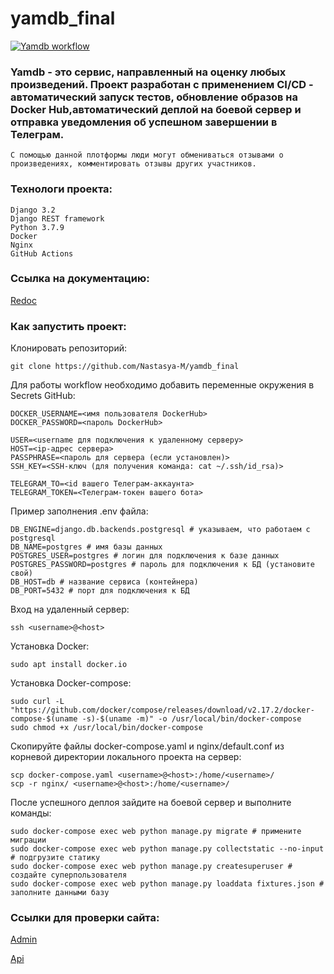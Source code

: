 # yamdb_final

[![Yamdb workflow](https://github.com/Nastasya-M/yamdb_final/actions/workflows/yamdb_workflow.yml/badge.svg)](https://github.com/Nastasya-M/yamdb_final/actions/workflows/yamdb_workflow.yml)

### Yamdb - это сервис, направленный на оценку любых произведений. Проект разработан с применением CI/CD - автоматический запуск тестов, обновление образов на Docker Hub,автоматический деплой на боевой сервер и отправка уведомления об успешном завершении в Телеграм.
```
С помощью данной плотформы люди могут обмениваться отзывами о произведениях, комментировать отзывы других участников.
```

### Технологи проекта:
```
Django 3.2
Django REST framework
Python 3.7.9
Docker
Nginx
GitHub Actions
```

### Ссылка на документацию:

[Redoc](https://51.250.73.9/redoc/)

### Как запустить проект:
Клонировать репозиторий:
```
git clone https://github.com/Nastasya-M/yamdb_final
```

Для работы workflow необходимо добавить переменные окружения в Secrets GitHub:
```
DOCKER_USERNAME=<имя пользователя DockerHub>
DOCKER_PASSWORD=<пароль DockerHub>

USER=<username для подключения к удаленному серверу>
HOST=<ip-адрес сервера>
PASSPHRASE=<пароль для сервера (если установлен)>
SSH_KEY=<SSH-ключ (для получения команда: cat ~/.ssh/id_rsa)>

TELEGRAM_TO=<id вашего Телеграм-аккаунта>
TELEGRAM_TOKEN=<Телеграм-токен вашего бота>
```
Пример заполнения .env файла:
```
DB_ENGINE=django.db.backends.postgresql # указываем, что работаем с postgresql
DB_NAME=postgres # имя базы данных
POSTGRES_USER=postgres # логин для подключения к базе данных
POSTGRES_PASSWORD=postgres # пароль для подключения к БД (установите свой)
DB_HOST=db # название сервиса (контейнера)
DB_PORT=5432 # порт для подключения к БД
```
Вход на удаленный сервер:
```
ssh <username>@<host>
```

Установка Docker:
```
sudo apt install docker.io
```

Установка Docker-compose:
```
sudo curl -L "https://github.com/docker/compose/releases/download/v2.17.2/docker-compose-$(uname -s)-$(uname -m)" -o /usr/local/bin/docker-compose
sudo chmod +x /usr/local/bin/docker-compose
```

Скопируйте файлы docker-compose.yaml и nginx/default.conf из корневой директории локального проекта на сервер:
```
scp docker-compose.yaml <username>@<host>:/home/<username>/
scp -r nginx/ <username>@<host>:/home/<username>/
```
После успешного деплоя зайдите на боевой сервер и выполните команды:
```
sudo docker-compose exec web python manage.py migrate # примените миграции
sudo docker-compose exec web python manage.py collectstatic --no-input # подгрузите статику
sudo docker-compose exec web python manage.py createsuperuser # создайте суперпользователя
sudo docker-compose exec web python manage.py loaddata fixtures.json # заполните данными базу
```
### Ссылки для проверки сайта:

[Admin](http://51.250.73.9/admin/login/?next=/admin/)

[Api](http://51.250.73.9/api/v1/)

